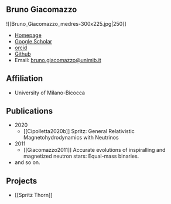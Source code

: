 ## Bruno Giacomazzo

![[Bruno_Giacomazzo_medres-300x225.jpg|250]]

* [Homepage](https://www.brunogiacomazzo.org)
* [Google Scholar](https://scholar.google.com/citations?hl=zh-CN&user=X86jkiMAAAAJ&view_op=list_works&citft=1&email_for_op=yuliumutian%40gmail.com&gmla=AJsN-F7Keg_96MmuQHjDAZA9ciQE7jU60PUiK4xsToOKgGDjSk-31735HVtURfcRTsZZBDC-1iIgmiDySZj28a4pkEEIXizqT1rkGstyZ5aQz80Zfx-CN0Sld-A_n8J5dSwZVj0Hd-0Dx1AiOXl3ztNrEyI-QEmDLN7RrHz-xa5gGL-aUfim4KDaf3th4dvGKGAKkWg_IjxSscdrc8At0ctA7dKogMqBlthzOMKLJQ_zcvXmhI2CIy3csMNGHwO9z_0M8BVWUuHn)
* [orcid](https://orcid.org/0000-0002-6947-4023)
* [Github](https://github.com/bgiacoma)
* Email: bruno.giacomazzo@unimib.it

## Affiliation

* University of Milano-Bicocca

## Publications

- 2020
	- [[Cipolletta2020b]] Spritz: General Relativistic Magnetohydrodynamics with Neutrinos
- 2011
	- [[Giacomazzo2011]] Accurate evolutions of inspiralling and magnetized neutron stars: Equal-mass binaries.
- and so on.

## Projects

- [[Spritz Thorn]]